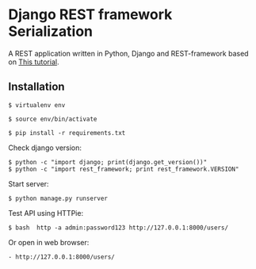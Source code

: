 Django REST framework Serialization
=========

A REST application written in Python, Django and REST-framework based on [This tutorial](http://www.django-rest-framework.org/tutorial/1-serialization/).

Installation
------------

    $ virtualenv env

    $ source env/bin/activate

    $ pip install -r requirements.txt

Check django version:

    $ python -c "import django; print(django.get_version())"
    $ python -c "import rest_framework; print rest_framework.VERSION"

Start server:

    $ python manage.py runserver

Test API using HTTPie:

    $ bash  http -a admin:password123 http://127.0.0.1:8000/users/

Or open in web browser:

    - http://127.0.0.1:8000/users/

